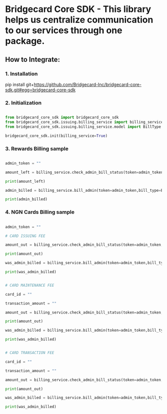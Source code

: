 # Bridgecard Core SDK - This library helps us centralize communication to our services through one package.

## How to Integrate:

### 1. Installation

pip install git+https://github.com/Bridgecard-Inc/bridgecard-core-sdk.git#egg=bridgecard-core-sdk

### 2. Initialization

```python

from bridgecard_core_sdk import bridgecard_core_sdk
from bridgecard_core_sdk.issuing.billing_service import billing_service
from bridgecard_core_sdk.issuing.billing_service.model import BillType

bridgecard_core_sdk.init(billing_service=True)
```

### 3. Rewards Billing sample

```python

admin_token = ""

amount_left = billing_service.check_admin_bill_status(token=admin_token,bill_type=BillType.CARD_REWARDS_FEE)

print(amount_left)

admin_billed = billing_service.bill_admin(token=admin_token,bill_type=BillType.CARD_REWARDS_FEE)

print(admin_billed)

```

### 4. NGN Cards Billing sample

```python

admin_token = ""

# CARD ISSUING FEE

amount_out = billing_service.check_admin_bill_status(token=admin_token,bill_type=BillType.CARD_ISSUING_FEE_NGN_VIRTUAL_CARD)

print(amount_out)

was_admin_billed = billing_service.bill_admin(token=admin_token,bill_type=BillType.CARD_ISSUING_FEE_NGN_VIRTUAL_CARD)

print(was_admin_billed)


# CARD MAINTENANCE FEE

card_id = ""

transaction_amount = ""

amount_out = billing_service.check_admin_bill_status(token=admin_token,bill_type=BillType.CARD_ISSUING_FEE_NGN_VIRTUAL_CARD)

print(amount_out)

was_admin_billed = billing_service.bill_admin(token=admin_token,bill_type=BillType.CARD_MAINTENANCE_FEE_NGN_VIRTUAL_CARD,card_id=card_id,transaction_amount=transaction_amount)

print(was_admin_billed)


# CARD TRANSACTION FEE

card_id = ""

transaction_amount = ""

amount_out = billing_service.check_admin_bill_status(token=admin_token,bill_type=BillType.CARD_TRANSACTION_FEE_NGN_VIRTUAL_CARD)

print(amount_out)

was_admin_billed = billing_service.bill_admin(token=admin_token,bill_type=BillType.CARD_TRANSACTION_FEE_NGN_VIRTUAL_CARD,card_id=card_id,transaction_amount=transaction_amount)

print(was_admin_billed)


```